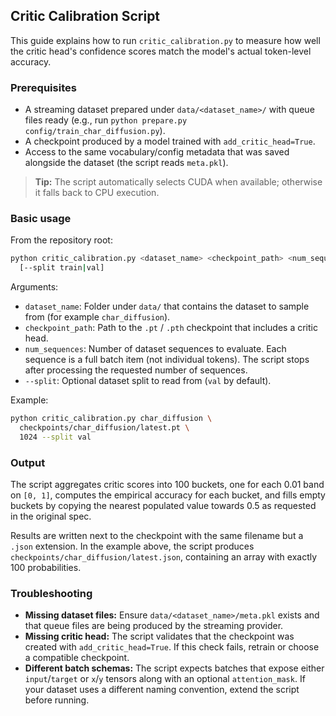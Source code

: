 ## Critic Calibration Script

This guide explains how to run `critic_calibration.py` to measure how well the critic
head's confidence scores match the model's actual token-level accuracy.

### Prerequisites
- A streaming dataset prepared under `data/<dataset_name>/` with queue files
  ready (e.g., run `python prepare.py config/train_char_diffusion.py`).
- A checkpoint produced by a model trained with `add_critic_head=True`.
- Access to the same vocabulary/config metadata that was saved alongside the
  dataset (the script reads `meta.pkl`).

> **Tip:** The script automatically selects CUDA when available; otherwise it
> falls back to CPU execution.

### Basic usage
From the repository root:

```bash
python critic_calibration.py <dataset_name> <checkpoint_path> <num_sequences> \
  [--split train|val]
```

Arguments:
- `dataset_name`: Folder under `data/` that contains the dataset to sample from
  (for example `char_diffusion`).
- `checkpoint_path`: Path to the `.pt` / `.pth` checkpoint that includes a critic
  head.
- `num_sequences`: Number of dataset sequences to evaluate. Each sequence is a
  full batch item (not individual tokens). The script stops after processing the
  requested number of sequences.
- `--split`: Optional dataset split to read from (`val` by default).

Example:

```bash
python critic_calibration.py char_diffusion \
  checkpoints/char_diffusion/latest.pt \
  1024 --split val
```

### Output
The script aggregates critic scores into 100 buckets, one for each 0.01 band on
`[0, 1]`, computes the empirical accuracy for each bucket, and fills empty
buckets by copying the nearest populated value towards 0.5 as requested in the
original spec.

Results are written next to the checkpoint with the same filename but a `.json`
extension. In the example above, the script produces
`checkpoints/char_diffusion/latest.json`, containing an array with exactly 100
probabilities.

### Troubleshooting
- **Missing dataset files:** Ensure `data/<dataset_name>/meta.pkl` exists and
  that queue files are being produced by the streaming provider.
- **Missing critic head:** The script validates that the checkpoint was created
  with `add_critic_head=True`. If this check fails, retrain or choose a
  compatible checkpoint.
- **Different batch schemas:** The script expects batches that expose either
  `input`/`target` or `x`/`y` tensors along with an optional `attention_mask`.
  If your dataset uses a different naming convention, extend the script before
  running.
